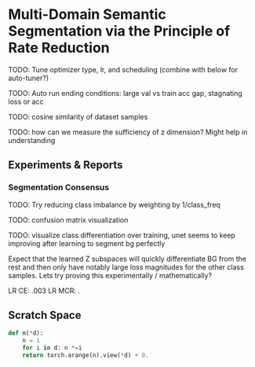# Multi-Domain Semantic Segmentation via the Principle of Rate Reduction
TODO: Tune optimizer type, lr, and scheduling (combine with below for auto-tuner?)

TODO: Auto run ending conditions: large val vs train acc gap, stagnating loss or acc

TODO: cosine similarity of dataset samples

TODO: how can we measure the sufficiency of z dimension? Might help in understanding 

## Experiments & Reports

### Segmentation Consensus
TODO: Try reducing class imbalance by weighting by 1/class_freq

TODO: confusion matrix visualization

TODO: visualize class differentiation over training, unet seems to keep improving after learning to segment
bg perfectly

Expect that the learned Z subspaces will quickly differentiate BG from the rest and then only have notably
large loss magnitudes for the other class samples. Lets try proving this experimentally / mathematically?


LR CE: .003
LR MCR: .
## Scratch Space
```python
def m(*d):
    n = 1
    for i in d: n *=i
    return torch.arange(n).view(*d) + 0.
```
